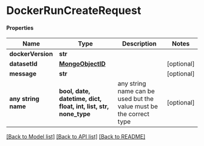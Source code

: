 # DockerRunCreateRequest

#### Properties
Name | Type | Description | Notes
------------ | ------------- | ------------- | -------------
**dockerVersion** | **str** |  | 
**datasetId** | [**MongoObjectID**](MongoObjectID.md) |  | [optional] 
**message** | **str** |  | [optional] 
**any string name** | **bool, date, datetime, dict, float, int, list, str, none_type** | any string name can be used but the value must be the correct type | [optional]

[[Back to Model list]](../README.md#documentation-for-models) [[Back to API list]](../README.md#documentation-for-api-endpoints) [[Back to README]](../README.md)

